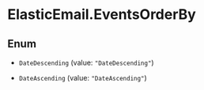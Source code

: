 # ElasticEmail.EventsOrderBy

## Enum


* `DateDescending` (value: `"DateDescending"`)

* `DateAscending` (value: `"DateAscending"`)


